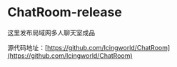 # ChatRoom-release

这里发布局域网多人聊天室成品

源代码地址：[https://github.com/Icingworld/ChatRoom](https://github.com/Icingworld/ChatRoom)
